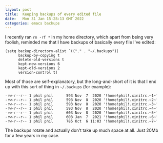 ```yaml
---
layout: post
title:  Keeping backups of every edited file
date:   Mon 31 Jan 15:28:13 GMT 2022
categories: emacs backups
---
```

I recently ran `rm -rf *` in my home directory, which apart from being
very foolish, reminded me that I have backups of basically every file
I've edited:

```elisp
(setq backup-directory-alist `(("." . "~/.backups"))
      backup-by-copying t
      delete-old-versions t
      kept-new-versions 6
      kept-old-versions 2
      version-control t)
```

Most of those are self-explanatory, but the long-and-short of it is
that I end up with this sort of thing in `~/.backups` (for example):

```
-rw-r--r-- 1 phil phil      593 Nov  7  2020 '!home!phil!.xinitrc.~1~'
-rw-r--r-- 1 phil phil      593 Nov  8  2020 '!home!phil!.xinitrc.~2~'
-rw-r--r-- 1 phil phil      593 Nov  8  2020 '!home!phil!.xinitrc.~3~'
-rw-r--r-- 1 phil phil      593 Nov  8  2020 '!home!phil!.xinitrc.~4~'
-rw-r--r-- 1 phil phil      603 Nov  8  2020 '!home!phil!.xinitrc.~5~'
-rw-r--r-- 1 phil phil      603 Jan  7  2021 '!home!phil!.xinitrc.~6~'
-rw-r--r-- 1 phil phil      785 Oct  6 11:03 '!home!phil!.xinitrc.~7~'
```

The backups rotate and actually don't take up much space at all. Just
20Mb for a few years in my case.
